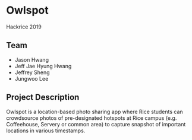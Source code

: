# Owlspot
Hackrice 2019

## Team

- Jason Hwang
- Jeff Jae Hyung Hwang
- Jeffrey Sheng
- Jungwoo Lee

## Project Description

Owlspot is a location-based photo sharing app where Rice students can crowdsource photos of pre-designated hotspots at Rice campus (e.g. Coffeehouse, Servery or common area) to capture snapshot of important locations in various timestamps.
